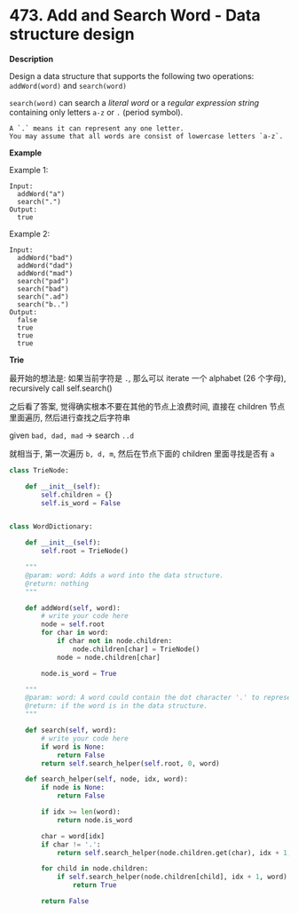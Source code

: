 # 473. Add and Search Word - Data structure design

**Description**

Design a data structure that supports the following two operations: `addWord(word)` and `search(word)`

`search(word)` can search a *literal word* or a r*egular expression string* containing only letters `a-z` or `.` (period symbol).

```
A `.` means it can represent any one letter.
You may assume that all words are consist of lowercase letters `a-z`.
```

**Example**

Example 1:

```
Input:
  addWord("a")
  search(".")
Output:
  true
```

Example 2:

```
Input:
  addWord("bad")
  addWord("dad")
  addWord("mad")
  search("pad")  
  search("bad")  
  search(".ad")  
  search("b..")  
Output:
  false
  true
  true
  true
```


**Trie**

最开始的想法是: 如果当前字符是 `.`, 那么可以 iterate 一个 alphabet (26 个字母), recursively call self.search()

之后看了答案, 觉得确实根本不要在其他的节点上浪费时间, 直接在 children 节点里面遍历, 然后进行查找之后字符串

given `bad, dad, mad` -> search `..d`

就相当于, 第一次遍历 `b, d, m`, 然后在节点下面的 children 里面寻找是否有 `a`


```python
class TrieNode:

    def __init__(self):
        self.children = {}
        self.is_word = False


class WordDictionary:

    def __init__(self):
        self.root = TrieNode()

    """
    @param: word: Adds a word into the data structure.
    @return: nothing
    """

    def addWord(self, word):
        # write your code here
        node = self.root
        for char in word:
            if char not in node.children:
                node.children[char] = TrieNode()
            node = node.children[char]

        node.is_word = True

    """
    @param: word: A word could contain the dot character '.' to represent any one letter.
    @return: if the word is in the data structure.
    """

    def search(self, word):
        # write your code here
        if word is None:
            return False
        return self.search_helper(self.root, 0, word)

    def search_helper(self, node, idx, word):
        if node is None:
            return False

        if idx >= len(word):
            return node.is_word

        char = word[idx]
        if char != '.':
            return self.search_helper(node.children.get(char), idx + 1, word)

        for child in node.children:
            if self.search_helper(node.children[child], idx + 1, word):
                return True

        return False
```